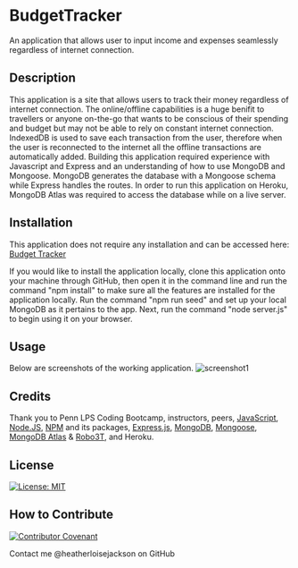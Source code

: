 # BudgetTracker
An application that allows user to input income and expenses seamlessly regardless of internet connection.

## Description
This application is a site that allows users to track their money regardless of internet connection. The online/offline capabilities is a huge benifit to travellers or anyone on-the-go that wants to be conscious of their spending and budget but may not be able to rely on constant internet connection. IndexedDB is used to save each transaction from the user, therefore when the user is reconnected to the internet all the offline transactions are automatically added. Building this application required experience with Javascript and Express and an understanding of how to use MongoDB and Mongoose. MongoDB generates the database with a Mongoose schema while Express handles the routes. In order to run this application on Heroku, MongoDB Atlas was required to access the database while on a live server.

## Installation
This application does not require any installation and can be accessed here: [Budget Tracker](https://heathers-budget-tracker.herokuapp.com/)

If you would like to install the application locally, clone this application onto your machine through GitHub, then open it in the command line and run the command "npm install" to make sure all the features are installed for the application locally. Run the command "npm run seed" and set up your local MongoDB as it pertains to the app. Next, run the command "node server.js" to begin using it on your browser.

## Usage
Below are screenshots of the working application.
![screenshot1]()

## Credits
Thank you to Penn LPS Coding Bootcamp, instructors, peers, [JavaScript](https://www.javascript.com/), [Node.JS](https://nodejs.org/en/), [NPM](https://www.npmjs.com/) and its packages, [Express.js](https://expressjs.com/), [MongoDB](https://www.mongodb.com/), [Mongoose](https://mongoosejs.com/), [MongoDB Atlas](https://www.mongodb.com/cloud/atlas) & [Robo3T](https://robomongo.org/), and Heroku.

## License
[![License: MIT](https://img.shields.io/badge/License-MIT-yellow.svg)](https://opensource.org/licenses/MIT)

## How to Contribute
[![Contributor Covenant](https://img.shields.io/badge/Contributor%20Covenant-2.0-4baaaa.svg)](code_of_conduct.md)

Contact me @heatherloisejackson on GitHub
